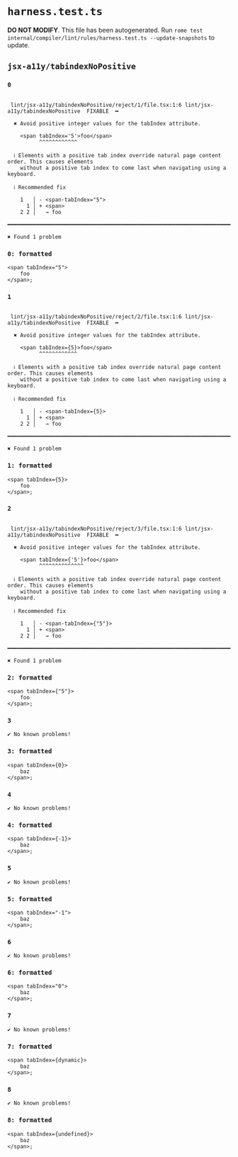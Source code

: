 # `harness.test.ts`

**DO NOT MODIFY**. This file has been autogenerated. Run `rome test internal/compiler/lint/rules/harness.test.ts --update-snapshots` to update.

## `jsx-a11y/tabindexNoPositive`

### `0`

```

 lint/jsx-a11y/tabindexNoPositive/reject/1/file.tsx:1:6 lint/jsx-a11y/tabindexNoPositive  FIXABLE  ━

  ✖ Avoid positive integer values for the tabIndex attribute.

    <span tabIndex='5'>foo</span>
          ^^^^^^^^^^^^

  ℹ Elements with a positive tab index override natural page content order. This causes elements
    without a positive tab index to come last when navigating using a keyboard.

  ℹ Recommended fix

    1   │ - <span·tabIndex="5">
      1 │ + <span>
    2 2 │   → foo

━━━━━━━━━━━━━━━━━━━━━━━━━━━━━━━━━━━━━━━━━━━━━━━━━━━━━━━━━━━━━━━━━━━━━━━━━━━━━━━━━━━━━━━━━━━━━━━━━━━━

✖ Found 1 problem

```

### `0: formatted`

```
<span tabIndex="5">
	foo
</span>;

```

### `1`

```

 lint/jsx-a11y/tabindexNoPositive/reject/2/file.tsx:1:6 lint/jsx-a11y/tabindexNoPositive  FIXABLE  ━

  ✖ Avoid positive integer values for the tabIndex attribute.

    <span tabIndex={5}>foo</span>
          ^^^^^^^^^^^^

  ℹ Elements with a positive tab index override natural page content order. This causes elements
    without a positive tab index to come last when navigating using a keyboard.

  ℹ Recommended fix

    1   │ - <span·tabIndex={5}>
      1 │ + <span>
    2 2 │   → foo

━━━━━━━━━━━━━━━━━━━━━━━━━━━━━━━━━━━━━━━━━━━━━━━━━━━━━━━━━━━━━━━━━━━━━━━━━━━━━━━━━━━━━━━━━━━━━━━━━━━━

✖ Found 1 problem

```

### `1: formatted`

```
<span tabIndex={5}>
	foo
</span>;

```

### `2`

```

 lint/jsx-a11y/tabindexNoPositive/reject/3/file.tsx:1:6 lint/jsx-a11y/tabindexNoPositive  FIXABLE  ━

  ✖ Avoid positive integer values for the tabIndex attribute.

    <span tabIndex={'5'}>foo</span>
          ^^^^^^^^^^^^^^

  ℹ Elements with a positive tab index override natural page content order. This causes elements
    without a positive tab index to come last when navigating using a keyboard.

  ℹ Recommended fix

    1   │ - <span·tabIndex={"5"}>
      1 │ + <span>
    2 2 │   → foo

━━━━━━━━━━━━━━━━━━━━━━━━━━━━━━━━━━━━━━━━━━━━━━━━━━━━━━━━━━━━━━━━━━━━━━━━━━━━━━━━━━━━━━━━━━━━━━━━━━━━

✖ Found 1 problem

```

### `2: formatted`

```
<span tabIndex={"5"}>
	foo
</span>;

```

### `3`

```
✔ No known problems!

```

### `3: formatted`

```
<span tabIndex={0}>
	baz
</span>;

```

### `4`

```
✔ No known problems!

```

### `4: formatted`

```
<span tabIndex={-1}>
	baz
</span>;

```

### `5`

```
✔ No known problems!

```

### `5: formatted`

```
<span tabIndex="-1">
	baz
</span>;

```

### `6`

```
✔ No known problems!

```

### `6: formatted`

```
<span tabIndex="0">
	baz
</span>;

```

### `7`

```
✔ No known problems!

```

### `7: formatted`

```
<span tabIndex={dynamic}>
	baz
</span>;

```

### `8`

```
✔ No known problems!

```

### `8: formatted`

```
<span tabIndex={undefined}>
	baz
</span>;

```
